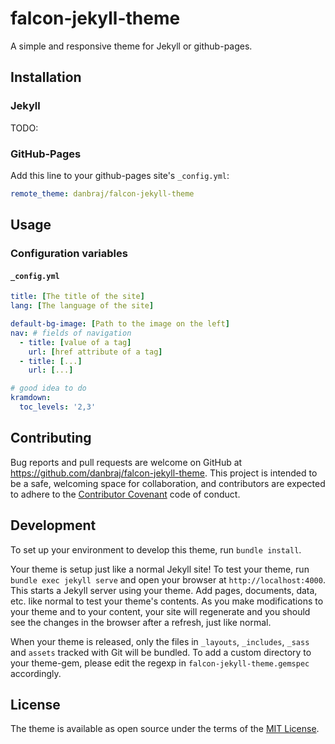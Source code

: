# falcon-jekyll-theme

A simple and responsive theme for Jekyll or github-pages.

## Installation

### Jekyll

TODO:

### GitHub-Pages

Add this line to your github-pages site's `_config.yml`:

```yaml
remote_theme: danbraj/falcon-jekyll-theme
```

## Usage

### Configuration variables

#### `_config.yml`

```yaml
title: [The title of the site]
lang: [The language of the site]

default-bg-image: [Path to the image on the left]
nav: # fields of navigation
  - title: [value of a tag]
    url: [href attribute of a tag]
  - title: [...]
    url: [...]

# good idea to do
kramdown: 
  toc_levels: '2,3'
```

## Contributing

Bug reports and pull requests are welcome on GitHub at https://github.com/danbraj/falcon-jekyll-theme. This project is intended to be a safe, welcoming space for collaboration, and contributors are expected to adhere to the [Contributor Covenant](http://contributor-covenant.org) code of conduct.

## Development

To set up your environment to develop this theme, run `bundle install`.

Your theme is setup just like a normal Jekyll site! To test your theme, run `bundle exec jekyll serve` and open your browser at `http://localhost:4000`. This starts a Jekyll server using your theme. Add pages, documents, data, etc. like normal to test your theme's contents. As you make modifications to your theme and to your content, your site will regenerate and you should see the changes in the browser after a refresh, just like normal.

When your theme is released, only the files in `_layouts`, `_includes`, `_sass` and `assets` tracked with Git will be bundled.
To add a custom directory to your theme-gem, please edit the regexp in `falcon-jekyll-theme.gemspec` accordingly.

## License

The theme is available as open source under the terms of the [MIT License](https://opensource.org/licenses/MIT).

